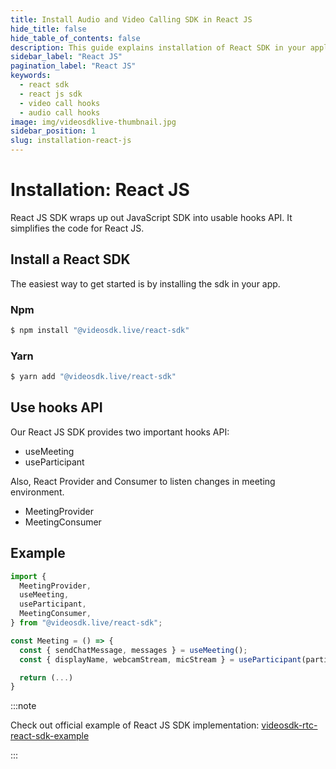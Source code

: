 ```yaml
---
title: Install Audio and Video Calling SDK in React JS
hide_title: false
hide_table_of_contents: false
description: This guide explains installation of React SDK in your application. it uses react hooks to simplify installation steps.
sidebar_label: "React JS"
pagination_label: "React JS"
keywords:
  - react sdk
  - react js sdk
  - video call hooks
  - audio call hooks
image: img/videosdklive-thumbnail.jpg
sidebar_position: 1
slug: installation-react-js
---
```


# Installation: React JS
React JS SDK wraps up out JavaScript SDK into usable hooks API. It simplifies the code for React JS.

## Install a React SDK

The easiest way to get started is by installing the sdk in your app.

### Npm
```js
$ npm install "@videosdk.live/react-sdk"
```
### Yarn
```js
$ yarn add "@videosdk.live/react-sdk"
```

## Use hooks API
Our React JS SDK provides two important hooks API:
- useMeeting
- useParticipant

Also, React Provider and Consumer to listen changes in meeting environment. 
- MeetingProvider
- MeetingConsumer

## Example
```js title="Example: using React JS SDK"
import {
  MeetingProvider,
  useMeeting,
  useParticipant,
  MeetingConsumer,
} from "@videosdk.live/react-sdk";

const Meeting = () => {
  const { sendChatMessage, messages } = useMeeting();
  const { displayName, webcamStream, micStream } = useParticipant(participantId);

  return (...)
}

```
:::note

Check out official example of React JS SDK implementation: [videosdk-rtc-react-sdk-example](https://github.com/videosdk-live/videosdk-rtc-react-sdk-example)

:::
